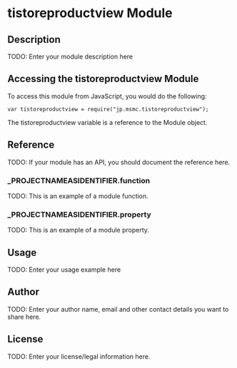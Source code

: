 # tistoreproductview Module

## Description

TODO: Enter your module description here

## Accessing the tistoreproductview Module

To access this module from JavaScript, you would do the following:

	var tistoreproductview = require("jp.msmc.tistoreproductview");

The tistoreproductview variable is a reference to the Module object.	

## Reference

TODO: If your module has an API, you should document
the reference here.

### ___PROJECTNAMEASIDENTIFIER__.function

TODO: This is an example of a module function.

### ___PROJECTNAMEASIDENTIFIER__.property

TODO: This is an example of a module property.

## Usage

TODO: Enter your usage example here

## Author

TODO: Enter your author name, email and other contact
details you want to share here. 

## License

TODO: Enter your license/legal information here.
